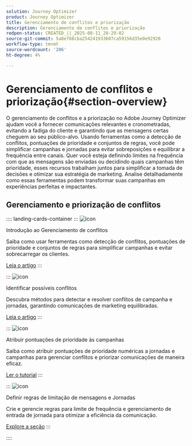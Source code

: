 ```yaml
---
solution: Journey Optimizer
product: Journey Optimizer
title: Gerenciamento de conflitos e priorização
description: Gerenciamento de conflitos e priorização
redpen-status: CREATED_||_2025-08-11_20-29-02
source-git-commit: 5a8ef88cba254241933607ca59156d35e0e92926
workflow-type: tm+mt
source-wordcount: '206'
ht-degree: 4%

---
```



# Gerenciamento de conflitos e priorização{#section-overview}

O gerenciamento de conflitos e a priorização no Adobe Journey Optimizer ajudam você a fornecer comunicações relevantes e cronometradas, evitando a fadiga do cliente e garantindo que as mensagens certas cheguem ao seu público-alvo. Usando ferramentas como a detecção de conflitos, pontuações de prioridade e conjuntos de regras, você pode simplificar campanhas e jornadas para evitar sobreposições e equilibrar a frequência entre canais. Quer você esteja definindo limites na frequência com que as mensagens são enviadas ou decidindo quais campanhas têm prioridade, esses recursos trabalham juntos para simplificar a tomada de decisões e otimizar sua estratégia de marketing. Analise detalhadamente como essas ferramentas podem transformar suas campanhas em experiências perfeitas e impactantes.

## Gerenciamento e priorização de conflitos

:::: landing-cards-container
:::
![icon](https://cdn.experienceleague.adobe.com/icons/circle-play.svg?lang=pt-BR)

Introdução ao Gerenciamento de conflitos

Saiba como usar ferramentas como detecção de conflitos, pontuações de prioridade e conjuntos de regras para simplificar campanhas e evitar sobrecarregar os clientes.

[Leia o artigo](../using/conflict-prioritization/gs-conflict-prioritization.md)
:::

:::
![icon](https://cdn.experienceleague.adobe.com/icons/list-check.svg?lang=pt-BR)

Identificar possíveis conflitos

Descubra métodos para detectar e resolver conflitos de campanha e jornadas, garantindo comunicações de marketing equilibradas.

[Leia o artigo](../using/conflict-prioritization/conflicts.md)
:::

:::
![icon](https://cdn.experienceleague.adobe.com/icons/bullseye.svg?lang=pt-BR)

Atribuir pontuações de prioridade às campanhas

Saiba como atribuir pontuações de prioridade numéricas a jornadas e campanhas para gerenciar conflitos e priorizar comunicações de maneira eficaz.

[Ler o tutorial](../using/conflict-prioritization/priority-scores.md)
:::

:::
![icon](https://cdn.experienceleague.adobe.com/icons/gear.svg?lang=pt-BR)

Definir regras de limitação de mensagens e Jornadas

Crie e gerencie regras para limite de frequência e gerenciamento de entrada de jornada para otimizar a eficiência da comunicação.

[Explore a seção](capping-rules-landing-page.md)
:::

::::
